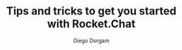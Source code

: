 ---
title: Tips and tricks to get you started with Rocket.Chat
dateEvent: 2018-07-7 10:00:00
extUrl: https://youtu.be/aeMgkHpSWr0
bgSize: cover
bgColor: 030c1a
author: Diego Dorgam
language: USA
cover: https://img.youtube.com/vi/aeMgkHpSWr0/0.jpg
categories:
  - Webnars
---